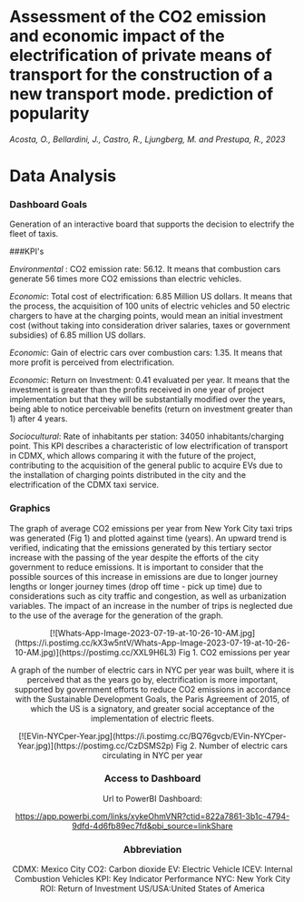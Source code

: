 # Assessment of the CO2 emission and economic impact of the electrification of private means of transport for the construction of a new transport mode. prediction of popularity
###### Acosta, O., Bellardini, J., Castro, R., Ljungberg, M. and Prestupa, R., 2023
# Data Analysis

### Dashboard Goals
Generation of an interactive board that supports the decision to electrify the fleet of taxis.

###KPI's

*Environmental* : CO2 emission rate: 56.12. It means that combustion cars generate 56 times more CO2 emissions than electric vehicles.

*Economic*: Total cost of electrification: 6.85 Million US dollars. It means that the process, the acquisition of 100 units of electric vehicles and 50 electric chargers to have at the charging points, would mean an initial investment cost (without taking into consideration driver salaries, taxes or government subsidies) of 6.85 million US dollars.

*Economic*: Gain of electric cars over combustion cars: 1.35. It means that more profit is perceived from electrification.

*Economic*: Return on Investment: 0.41 evaluated per year. It means that the investment is greater than the profits received in one year of project implementation but that they will be substantially modified over the years, being able to notice perceivable benefits (return on investment greater than 1) after 4 years.


*Sociocultural*: Rate of inhabitants per station: 34050 inhabitants/charging point. This KPI describes a characteristic of low electrification of transport in CDMX, which allows comparing it with the future of the project, contributing to the acquisition of the general public to acquire EVs due to the installation of charging points distributed in the city and the electrification of the CDMX taxi service.

### Graphics

The graph of average CO2 emissions per year from New York City taxi trips was generated (Fig 1) and plotted against time (years). An upward trend is verified, indicating that the emissions generated by this tertiary sector increase with the passing of the year despite the efforts of the city government to reduce emissions. It is important to consider that the possible sources of this increase in emissions are due to longer journey lengths or longer journey times (drop off time - pick up time) due to considerations such as city traffic and congestion, as well as urbanization variables. The impact of an increase in the number of trips is neglected due to the use of the average for the generation of the graph.

<center>
[![Whats-App-Image-2023-07-19-at-10-26-10-AM.jpg](https://i.postimg.cc/kX3w5ntV/Whats-App-Image-2023-07-19-at-10-26-10-AM.jpg)](https://postimg.cc/XXL9H6L3)
Fig 1. CO2 emissions per year
<center>

A graph of the number of electric cars in NYC per year was built, where it is perceived that as the years go by, electrification is more important, supported by government efforts to reduce CO2 emissions in accordance with the Sustainable Development Goals, the Paris Agreement of 2015, of which the US is a signatory, and greater social acceptance of the implementation of electric fleets.

<center>
[![EVin-NYCper-Year.jpg](https://i.postimg.cc/BQ76gvcb/EVin-NYCper-Year.jpg)](https://postimg.cc/CzDSMS2p)
Fig 2. Number of electric cars circulating in NYC per year
<center>

### Access to Dashboard
Url to PowerBI Dashboard:

https://app.powerbi.com/links/xykeOhmVNR?ctid=822a7861-3b1c-4794-9dfd-4d6fb89ec7fd&pbi_source=linkShare

### Abbreviation
CDMX: Mexico City
CO2: Carbon dioxide
EV: Electric Vehicle
ICEV: Internal Combustion Vehicles
KPI: Key Indicator Performance
NYC: New York City
ROI: Return of Investment
US/USA:United States of America

